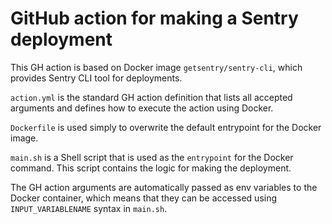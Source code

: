 # GitHub action for making a Sentry deployment

This GH action is based on Docker image `getsentry/sentry-cli`, which provides Sentry CLI tool for deployments.

`action.yml` is the standard GH action definition that lists all accepted arguments
and defines how to execute the action using Docker.

`Dockerfile` is used simply to overwrite the default entrypoint for the Docker image.

`main.sh` is a Shell script that is used as the `entrypoint` for the Docker command.
This script contains the logic for making the deployment.

The GH action arguments are automatically passed as env variables to the Docker container, which means
that they can be accessed using `INPUT_VARIABLENAME` syntax in `main.sh`.